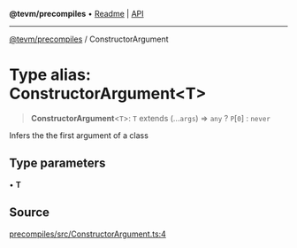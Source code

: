 **@tevm/precompiles** • [Readme](../README.md) \| [API](../globals.md)

***

[@tevm/precompiles](../README.md) / ConstructorArgument

# Type alias: ConstructorArgument\<T\>

> **ConstructorArgument**\<`T`\>: `T` extends (...`args`) => `any` ? `P`\[`0`\] : `never`

Infers the the first argument of a class

## Type parameters

• **T**

## Source

[precompiles/src/ConstructorArgument.ts:4](https://github.com/evmts/tevm-monorepo/blob/main/packages/precompiles/src/ConstructorArgument.ts#L4)
